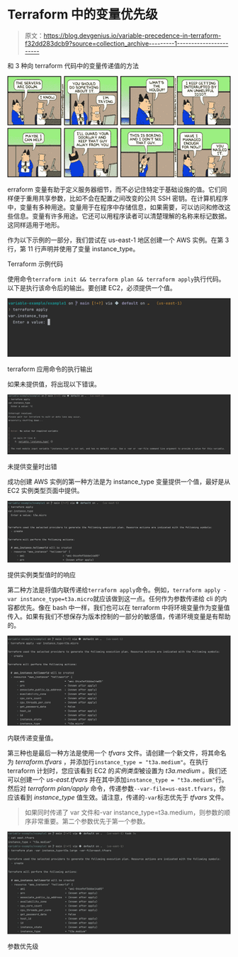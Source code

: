 # Terraform 中的变量优先级

> 原文：<https://blog.devgenius.io/variable-precedence-in-terraform-f32dd283dcb9?source=collection_archive---------1----------------------->

和 3 种向 terraform 代码中的变量传递值的方法

![](img/31cc851518a8b84997aa222bb920648e.png)

erraform 变量有助于定义服务器细节，而不必记住特定于基础设施的值。它们同样便于重用共享参数，比如不会在配置之间改变的公共 SSH 密钥。在计算机程序中，变量有多种用途。变量用于在程序中存储信息，如果需要，可以访问和修改这些信息。变量有许多用途。它还可以用程序读者可以清楚理解的名称来标记数据。这同样适用于地形。

作为以下示例的一部分，我们尝试在 us-east-1 地区创建一个 AWS 实例。在第 3 行，第 11 行声明并使用了变量 instance_type。

Terraform 示例代码

使用命令`terraform init && terraform plan && terraform apply`执行代码。以下是执行该命令后的输出。要创建 EC2，必须提供一个值。

![](img/9cb44a3b78eeb1114c32871c29b6014b.png)

terraform 应用命令的执行输出

如果未提供值，将出现以下错误。

![](img/f106817d94cb0b3817647b3175dd7aaa.png)

未提供变量时出错

成功创建 AWS 实例的第一种方法是为 instance_type 变量提供一个值，最好是从 EC2 实例类型页面中提供。

![](img/714d9557369c0f0e4184e0d76c5444fe.png)

提供实例类型值时的响应

第二种方法是将值内联传递给`terraform apply`命令。例如，`terraform apply -var instance_type=t3a.micro`就应该做到这一点。任何作为参数传递给 cli 的内容都优先。像在 bash 中一样，我们也可以在 terraform 中将环境变量作为变量值传入。如果有我们不想保存为版本控制的一部分的敏感值，传递环境变量是有帮助的。

![](img/1629309d945e6c1ed357953b1239e5d3.png)

内联传递变量值。

第三种也是最后一种方法是使用一个 *tfvars* 文件。请创建一个新文件，将其命名为 *terraform.tfvars* ，并添加行`instance_type = "t3a.medium"`。在执行 terraform 计划时，您应该看到 EC2 的*实例类型*被设置为 *t3a.medium* 。我们还可以创建一个 *us-east.tfvars* 并在其中添加`instance_type = "t3a.medium"`行。然后对 *terraform plan/apply* 命令，传递参数`--var-file=us-east.tfvars`，你应该看到 *instance_type* 值生效。请注意，传递的`-var`标志优先于 *tfvars* 文件。

> 如果同时传递了 var 文件和-var instance_type=t3a.medium，则参数的顺序非常重要。第二个参数优先于第一个参数。

![](img/56dd96163cd0f17901f89265f2d38c43.png)

参数优先级